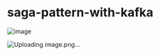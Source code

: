 # saga-pattern-with-kafka


![image](https://github.com/user-attachments/assets/34b767da-2606-4ca3-b1d2-8797599ef81a)


![Uploading image.png…]()
